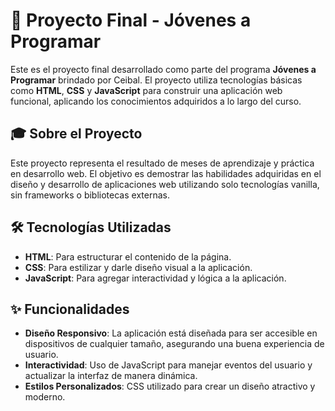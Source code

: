 
# 🚀 Proyecto Final - Jóvenes a Programar

Este es el proyecto final desarrollado como parte del programa **Jóvenes a Programar** brindado por Ceibal. El proyecto utiliza tecnologías básicas como **HTML**, **CSS** y **JavaScript** para construir una aplicación web funcional, aplicando los conocimientos adquiridos a lo largo del curso.

## 🎓 Sobre el Proyecto

Este proyecto representa el resultado de meses de aprendizaje y práctica en desarrollo web. El objetivo es demostrar las habilidades adquiridas en el diseño y desarrollo de aplicaciones web utilizando solo tecnologías vanilla, sin frameworks o bibliotecas externas.

## 🛠️ Tecnologías Utilizadas

- **HTML**: Para estructurar el contenido de la página.
- **CSS**: Para estilizar y darle diseño visual a la aplicación.
- **JavaScript**: Para agregar interactividad y lógica a la aplicación.

## ✨ Funcionalidades

- **Diseño Responsivo**: La aplicación está diseñada para ser accesible en dispositivos de cualquier tamaño, asegurando una buena experiencia de usuario.
- **Interactividad**: Uso de JavaScript para manejar eventos del usuario y actualizar la interfaz de manera dinámica.
- **Estilos Personalizados**: CSS utilizado para crear un diseño atractivo y moderno.
